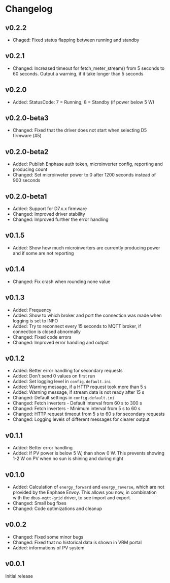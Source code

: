 # Changelog

## v0.2.2
* Chaged: Fixed status flapping between running and standby

## v0.2.1
* Changed: Increased timeout for fetch_meter_stream() from 5 seconds to 60 seconds. Output a warning, if it take longer than 5 seconds

## v0.2.0
* Added: StatusCode: 7 = Running; 8 = Standby (if power below 5 W)

## v0.2.0-beta3
* Changed: Fixed that the driver does not start when selecting D5 firmware (#5)

## v0.2.0-beta2
* Added: Publish Enphase auth token, microinverter config, reporting and producing count
* Changed: Set microinveter power to 0 after 1200 seconds instead of 900 seconds

## v0.2.0-beta1
* Added: Support for D7.x.x firmware
* Changed: Improved driver stability
* Changed: Improved further the error handling

## v0.1.5
* Added: Show how much microinverters are currently producing power and if some are not reporting

## v0.1.4
* Changed: Fix crash when rounding none value

## v0.1.3
* Added: Frequency
* Added: Show to which broker and port the connection was made when logging is set to INFO
* Added: Try to reconnect every 15 seconds to MQTT broker, if connection is closed abnormally
* Changed: Fixed code errors
* Changed: Improved error handling and output

## v0.1.2
* Added: Better error handling for secondary requests
* Added: Don't send 0 values on first run
* Added: Set logging level in `config.default.ini`
* Added: Warning message, if a HTTP request took more than 5 s
* Added: Warning message, if stream data is not ready after 15 s
* Changed: Default settings in `config.default.ini`
* Changed: Fetch inverters - Default interval from 60 s to 300 s
* Changed: Fetch inverters - Minimum interval from 5 s to 60 s
* Changed: HTTP request timeout from 5 s to 60 s for secondary requests
* Changed: Logging levels of different messages for clearer output

## v0.1.1
* Added: Better error handling
* Added: If PV power is below 5 W, than show 0 W. This prevents showing 1-2 W on PV when no sun is shining and during night

## v0.1.0
* Added: Calculation of `energy_forward` and `energy_reverse`, which are not provided by the Enphase Envoy. This allows you now, in combination with the `dbus-mqtt-grid` driver, to see import and export.
* Changed: Small bug fixes
* Changed: Code optimizations and cleanup

## v0.0.2
* Changed: Fixed some minor bugs
* Changed: Fixed that no historical data is shown in VRM portal
* Added: informations of PV system

## v0.0.1
Initial release
